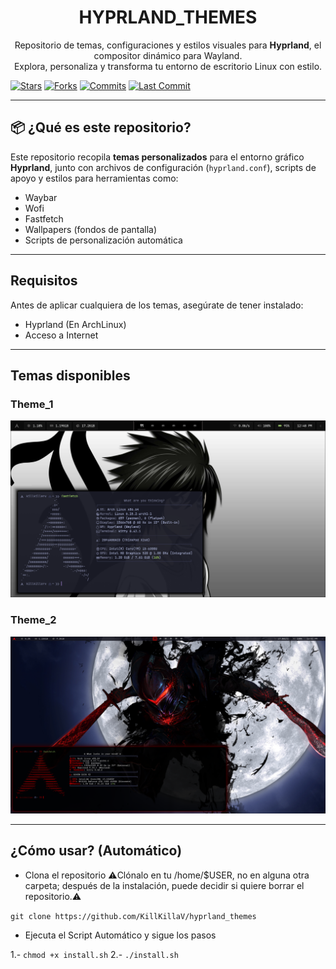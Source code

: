 <h1 align="center">HYPRLAND_THEMES</h1>

<p align="center">
  Repositorio de temas, configuraciones y estilos visuales para <strong>Hyprland</strong>, el compositor dinámico para Wayland.<br>
  Explora, personaliza y transforma tu entorno de escritorio Linux con estilo.
</p>

[![Stars](https://img.shields.io/github/stars/KillKillaV/hyprland_themes?style=flat-square)](https://github.com/KillKillaV/hyprland_themes)
[![Forks](https://img.shields.io/github/forks/KillKillaV/hyprland_themes?style=flat-square)](https://github.com/KillKillaV/hyprland_themes)
[![Commits](https://img.shields.io/github/commits-since/KillKillaV/hyprland_themes/latest/master?style=flat-square)](https://github.com/KillKillaV/hyprland_themes)
[![Last Commit](https://img.shields.io/github/last-commit/KillKillaV/hyprland_themes?style=flat-square)](https://github.com/KillKillaV/hyprland_themes)

---

## 📦 ¿Qué es este repositorio?

Este repositorio recopila **temas personalizados** para el entorno gráfico **Hyprland**, junto con archivos de configuración (`hyprland.conf`), scripts de apoyo y estilos para herramientas como:

-  Waybar
-  Wofi
-  Fastfetch
-  Wallpapers (fondos de pantalla)
-  Scripts de personalización automática

---

## Requisitos

Antes de aplicar cualquiera de los temas, asegúrate de tener instalado:

- Hyprland (En ArchLinux)
- Acceso a Internet

---

## Temas disponibles

### Theme_1
<p align="center">
  <img src="https://github.com/KillKillaV/hyprland_themes/blob/main/pictures/theme_1.png" width="1000px"/>
</p>

### Theme_2
<p align="center">
  <img src="https://github.com/KillKillaV/hyprland_themes/blob/main/pictures/theme_2.png" width="1000px"/>
</p>

---

## ¿Cómo usar? (Automático)

- Clona el repositorio
⚠️Clónalo en tu /home/$USER, no en alguna otra carpeta; después de la instalación, puede decidir si quiere borrar el repositorio.⚠️


`git clone https://github.com/KillKillaV/hyprland_themes`
- Ejecuta el Script Automático y sigue los pasos

1.- `chmod +x install.sh`
2.- `./install.sh`
